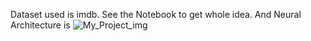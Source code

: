 Dataset used is imdb.
See the Notebook to get whole idea.
And Neural Architecture is
![My_Project_img](https://user-images.githubusercontent.com/40520042/64705878-4d7e8700-d4ce-11e9-9ffb-1495e0920412.png)

